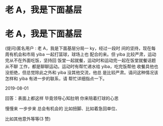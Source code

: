 # 老 A，我是下面基层

# 老 A，我是下面基层

(提问)匿名用户 : 老 A，我是下面基层分局一 ky，经过一段时 间的坚持，现在每周有机会和市局 yiba 一起打篮球，球场上也 配合的来。但 yiba 比较严肃，运动完从不在外面吃饭，坚持回 饭堂一起就餐，运动时和运动完一起在饭堂就餐话题从不聊 工作，都是聊聊运动。运动时有帮忙递水给 yiba，吃完饭帮他 收餐具他也没拒绝，但总觉除此之外和 yiba 没其他交流，他总 是比较严肃。请问这种情况该怎样和 yiba 有进一步的联系，请 帮忙详细指点一下。

2019-08-01

回答：表面上都这样 毕竟领导心知肚明 你来陪着打球的心思

慢慢来 一步步来 总会有机会的 比如扭脚、比如着急回单位、

比如其他意外等等(3 赞)